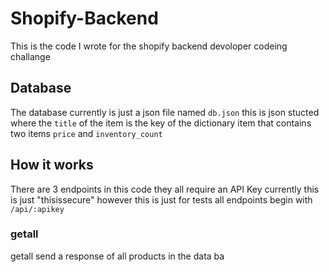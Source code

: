 # Shopify-Backend
This is the code I wrote for the shopify backend devoloper codeing challange
## Database
The database currently is just a json file named `db.json` 
this is json stucted where the `title` of the item is the key of the dictionary item that contains two items `price` and `inventory_count`
## How it works
There are 3 endpoints in this code
they all require an API Key currently this is just "thisissecure" however this is just for tests
all endpoints begin with `/api/:apikey`
### getall
getall send a response of all products in the data ba


